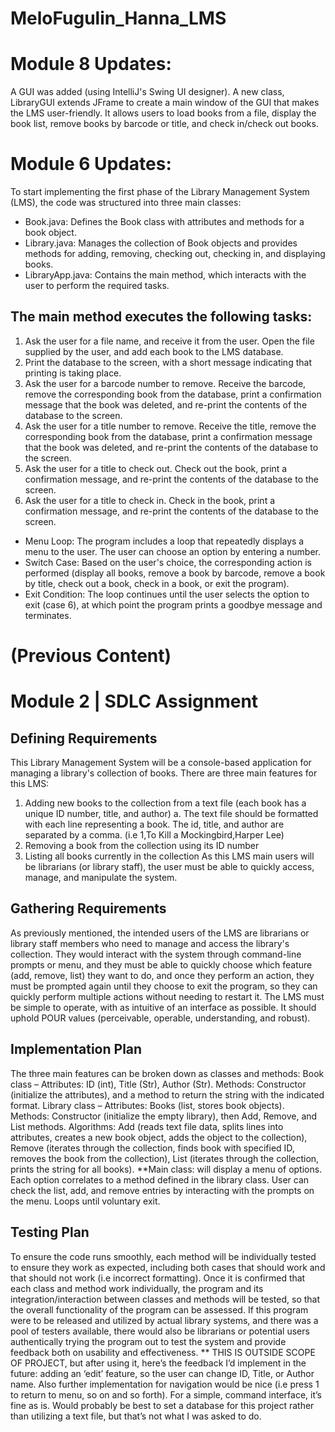 # MeloFugulin_Hanna_LMS

# Module 8 Updates:

A GUI was added (using IntelliJ's Swing UI designer). A new class, LibraryGUI extends JFrame to create a main window of the GUI that makes the LMS user-friendly. It allows users to load books from a file, display the book list, remove books by barcode or title, and check in/check out books.

# Module 6 Updates: 

To start implementing the first phase of the Library Management System (LMS), the code was structured into three main classes:

- Book.java: Defines the Book class with attributes and methods for a book object.
- Library.java: Manages the collection of Book objects and provides methods for adding, removing, checking out, checking in, and displaying books.
- LibraryApp.java: Contains the main method, which interacts with the user to perform the required tasks.

## The main method executes the following tasks: 

1. Ask the user for a file name, and receive it from the user.  Open the file supplied by the user, and add each book to the LMS database.
2. Print the database to the screen, with a short message indicating that printing is taking place.
3. Ask the user for a barcode number to remove.  Receive the barcode, remove the corresponding book from the database, print a confirmation message that the book was deleted, and re-print the contents of the database to the screen.
4. Ask the user for a title number to remove.  Receive the title, remove the corresponding book from the database, print a confirmation message that the book was deleted, and re-print the contents of the database to the screen.
5. Ask the user for a title to check out. Check out the book, print a confirmation message, and re-print the contents of the database to the screen.
6. Ask the user for a title to check in. Check in the book, print a confirmation message, and re-print the contents of the database to the screen.

 - Menu Loop: The program includes a loop that repeatedly displays a menu to the user. The user can choose an option by entering a number.
 - Switch Case: Based on the user's choice, the corresponding action is performed (display all books, remove a book by barcode, remove a book by title, check out a book, check in a book, or exit the program).
 - Exit Condition: The loop continues until the user selects the option to exit (case 6), at which point the program prints a goodbye message and terminates.


# (Previous Content) 
# Module 2 | SDLC Assignment 

## Defining Requirements
This Library Management System will be a console-based application for managing a library's collection of books. There are three main features for this LMS: 
1.	Adding new books to the collection from a text file (each book has a unique ID number, title, and author)
a.	The text file should be formatted with each line representing a book. The id, title, and author are separated by a comma. (i.e 1,To Kill a Mockingbird,Harper Lee)
2.	Removing a book from the collection using its ID number
3.	Listing all books currently in the collection
As this LMS main users will be librarians (or library staff), the user must be able to quickly access, manage, and manipulate the system. 


## Gathering Requirements
As previously mentioned, the intended users of the LMS are librarians or library staff members who need to manage and access the library's collection. 
They would interact with the system through command-line prompts or menu, and they must be able to quickly choose which feature (add, remove, list) they want to do, and once they perform an action, they must be prompted again until they choose to exit the program, so they can quickly perform multiple actions without needing to restart it.
The LMS must be simple to operate, with as intuitive of an interface as possible. It should uphold POUR values (perceivable, operable, understanding, and robust).

## Implementation Plan
The three main features can be broken down as classes and methods:
Book class – Attributes: ID (int), Title (Str), Author (Str). Methods: Constructor (initialize the attributes), and a method to return the string with the indicated format.
Library class – Attributes: Books (list, stores book objects). Methods: Constructor (initialize the empty library), then Add, Remove, and List methods.
Algorithms: Add (reads text file data, splits lines into attributes, creates a new book object, adds the object to the collection), Remove (iterates through the collection, finds book with specified ID, removes the book from the collection), List (iterates through the collection, prints the string for all books).
**Main class: will display a menu of options. Each option correlates to a method defined in the library class. User can check the list, add, and remove entries by interacting with the prompts on the menu. Loops until voluntary exit.

## Testing Plan
To ensure the code runs smoothly, each method will be individually tested to ensure they work as expected, including both cases that should work and that should not work (i.e incorrect formatting). 
Once it is confirmed that each class and method work individually, the program and its integration/interaction between classes and methods will be tested, so that the overall functionality of the program can be assessed.
If this program were to be released and utilized by actual library systems, and there was a pool of testers available, there would also be librarians or potential users authentically trying the program out to test the system and provide feedback both on usability and effectiveness.
** THIS IS OUTSIDE SCOPE OF PROJECT, but after using it, here’s the feedback I’d implement in the future: adding an ‘edit’ feature, so the user can change ID, Title, or Author name. Also further implementation for navigation would be nice (i.e press 1 to return to menu, so on and so forth). For a simple, command interface, it’s fine as is. Would probably be best to set a database for this project rather than utilizing a text file, but that’s not what I was asked to do.
